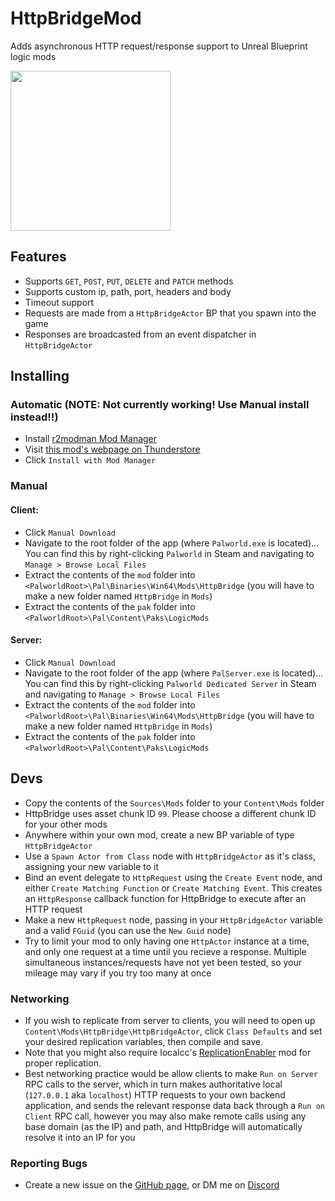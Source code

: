 # HttpBridgeMod

Adds asynchronous HTTP request/response support to Unreal Blueprint logic mods

<img src="https://i.imgur.com/Ke5Tpnc.png" width="256" height="256"/>

## Features

- Supports `GET`, `POST`, `PUT`, `DELETE` and `PATCH` methods
- Supports custom ip, path, port, headers and body
- Timeout support
- Requests are made from a `HttpBridgeActor` BP that you spawn into the game
- Responses are broadcasted from an event dispatcher in `HttpBridgeActor`

## Installing

### Automatic (**NOTE:** Not currently working! Use Manual install instead!!)

- Install [r2modman Mod Manager](https://thunderstore.io/package/ebkr/r2modman/)
- Visit [this mod's webpage on Thunderstore](https://thunderstore.io/c/palworld/p/PWR/HttpBridge/)
- Click `Install with Mod Manager`

### Manual

#### Client:

- Click `Manual Download`
- Navigate to the root folder of the app (where `Palworld.exe` is located)... You can find this by right-clicking `Palworld` in Steam and navigating to `Manage > Browse Local Files`
- Extract the contents of the `mod` folder into `<PalworldRoot>\Pal\Binaries\Win64\Mods\HttpBridge` (you will have to make a new folder named `HttpBridge` in `Mods`)
- Extract the contents of the `pak` folder into `<PalworldRoot>\Pal\Content\Paks\LogicMods`

#### Server:

- Click `Manual Download`
- Navigate to the root folder of the app (where `PalServer.exe` is located)... You can find this by right-clicking `Palworld Dedicated Server` in Steam and navigating to `Manage > Browse Local Files`
- Extract the contents of the `mod` folder into `<PalworldRoot>\Pal\Binaries\Win64\Mods\HttpBridge` (you will have to make a new folder named `HttpBridge` in `Mods`)
- Extract the contents of the `pak` folder into `<PalworldRoot>\Pal\Content\Paks\LogicMods`

## Devs

- Copy the contents of the `Sources\Mods` folder to your `Content\Mods` folder
- HttpBridge uses asset chunk ID `99`. Please choose a different chunk ID for your other mods
- Anywhere within your own mod, create a new BP variable of type `HttpBridgeActor`
- Use a `Spawn Actor from Class` node with `HttpBridgeActor` as it's class, assigning your new variable to it
- Bind an event delegate to `HttpRequest` using the `Create Event` node, and either `Create Matching Function` or `Create Matching Event`. This creates an `HttpResponse` callback function for HttpBridge to execute after an HTTP request
- Make a new `HttpRequest` node, passing in your `HttpBridgeActor` variable and a valid `FGuid` (you can use the `New Guid` node)
- Try to limit your mod to only having one `HttpActor` instance at a time, and only one request at a time until you recieve a response. Multiple simultaneous instances/requests have not yet been tested, so your mileage may vary if you try too many at once

### Networking

- If you wish to replicate from server to clients, you will need to open up `Content\Mods\HttpBridge\HttpBridgeActor`, click `Class Defaults` and set your desired replication variables, then compile and save.
- Note that you might also require localcc's [ReplicationEnabler](https://thunderstore.io/c/palworld/p/localcc/ReplicationEnabler/) mod for proper replication.
- Best networking practice would be allow clients to make `Run on Server` RPC calls to the server, which in turn makes authoritative local (`127.0.0.1` aka `localhost`) HTTP requests to your own backend application, and sends the relevant response data back through a `Run on Client` RPC call, however you may also make remote calls using any base domain (as the IP) and path, and HttpBridge will automatically resolve it into an IP for you

### Reporting Bugs

- Create a new issue on the [GitHub page](https://github.com/Spectre-Cular/HttpBridgeMod), or DM me on [Discord](https://discord.com/users/163849518868201473)
